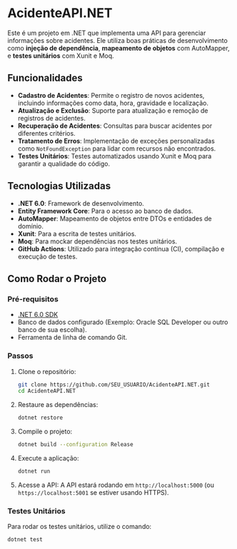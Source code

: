 # AcidenteAPI.NET

Este é um projeto em .NET que implementa uma API para gerenciar informações sobre acidentes. Ele utiliza boas práticas de desenvolvimento como **injeção de dependência**, **mapeamento de objetos** com AutoMapper, e **testes unitários** com Xunit e Moq.

## Funcionalidades

- **Cadastro de Acidentes**: Permite o registro de novos acidentes, incluindo informações como data, hora, gravidade e localização.
- **Atualização e Exclusão**: Suporte para atualização e remoção de registros de acidentes.
- **Recuperação de Acidentes**: Consultas para buscar acidentes por diferentes critérios.
- **Tratamento de Erros**: Implementação de exceções personalizadas como `NotFoundException` para lidar com recursos não encontrados.
- **Testes Unitários**: Testes automatizados usando Xunit e Moq para garantir a qualidade do código.

## Tecnologias Utilizadas

- **.NET 6.0**: Framework de desenvolvimento.
- **Entity Framework Core**: Para o acesso ao banco de dados.
- **AutoMapper**: Mapeamento de objetos entre DTOs e entidades de domínio.
- **Xunit**: Para a escrita de testes unitários.
- **Moq**: Para mockar dependências nos testes unitários.
- **GitHub Actions**: Utilizado para integração contínua (CI), compilação e execução de testes.

## Como Rodar o Projeto

### Pré-requisitos

- [.NET 6.0 SDK](https://dotnet.microsoft.com/download/dotnet/6.0)
- Banco de dados configurado (Exemplo: Oracle SQL Developer ou outro banco de sua escolha).
- Ferramenta de linha de comando Git.

### Passos

1. Clone o repositório:
    ```bash
    git clone https://github.com/SEU_USUARIO/AcidenteAPI.NET.git
    cd AcidenteAPI.NET
    ```

2. Restaure as dependências:
    ```bash
    dotnet restore
    ```

3. Compile o projeto:
    ```bash
    dotnet build --configuration Release
    ```

4. Execute a aplicação:
    ```bash
    dotnet run
    ```

5. Acesse a API:
    A API estará rodando em `http://localhost:5000` (ou `https://localhost:5001` se estiver usando HTTPS).

### Testes Unitários

Para rodar os testes unitários, utilize o comando:

```bash
dotnet test
